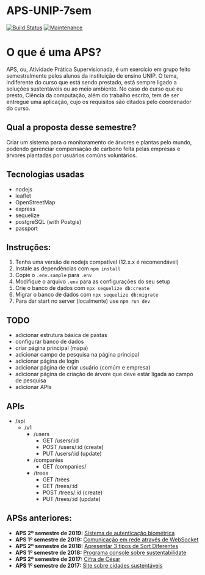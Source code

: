 # APS-UNIP-7sem
[![Build Status](https://travis-ci.com/ogabriel/APS-UNIP-7sem.svg?branch=master)](https://travis-ci.com/ogabriel/APS-UNIP-7sem)
[![Maintenance](https://img.shields.io/badge/Maintained%3F-yes-green.svg)](https://GitHub.com/Naereen/StrapDown.js/graphs/commit-activity)

O que é uma APS?
=================
APS, ou, Atividade Prática Supervisionada, é um exercício em grupo feito semestralmente pelos alunos da instituição de ensino UNIP. O tema, indiferente do curso que está sendo prestado, está sempre ligado a soluções sustentáveis ou ao meio ambiente.
No caso do curso que eu presto, Ciência da computação, além do trabalho escrito, tem de ser entregue uma aplicação, cujo os requisitos são ditados pelo coordenador do curso.

Qual a proposta desse semestre?
-----------
Criar um sistema para o monitoramento de árvores e plantas pelo mundo, podendo gerenciar compensação de carbono feita pelas empresas e árvores plantadas por usuários comúns voluntários.

Tecnologias usadas
-----------
- nodejs
- leaflet
- OpenStreetMap
- express
- sequelize
- postgreSQL (with Postgis)
- passport

Instruções:
-----------
1. Tenha uma versão de nodejs compatível (12.x.x é recomendável)
2. Instale as dependências com `npm install`
3. Copie o `.env.sample` para `.env`
4. Modifique o arquivo `.env` para as configurações do seu setup
5. Crie o banco de dados com `npx sequelize db:create`
6. Migrar o banco de dados com `npx sequelize db:migrate`
7. Para dar start no server (localmente) use `npm run dev`

TODO
-----------
- adicionar estrutura básica de pastas
- configurar banco de dados
- criar página principal (mapa)
- adicionar campo de pesquisa na página principal
- adicionar página de login
- adicionar página de criar usuário (comúm e empresa)
- adicionar página de criação de árvore que deve estár ligada ao campo de pesquisa
- adicionar APIs

APIs
-----------
- /api
  - /v1
    - /users
      - GET /users/:id
      - POST /users/:id (create)
      - PUT /users/:id (update)
    - /companies
      - GET /companies/
    - /trees
      - GET /trees
      - GET /trees/:id
      - POST /trees/:id (create)
      - PUT /trees/:id (update)

APSs anteriores:
-----------
* **APS 2º semestre de 2019:** [Sistema de autenticação biométrica](https://github.com/ogabriel/APS-UNIP-6sem)
* **APS 1º semestre de 2019:** [Comunicação em rede através de WebSocket](https://github.com/ogabriel/APS-UNIP-5sem)
* **APS 2º semestre de 2018:** [Apresentar 3 tipos de Sort Diferentes](https://github.com/ogabriel/APS-UNIP-4sem)
* **APS 1º semestre de 2018:** [Programa console sobre sustentabilidate](https://github.com/ogabriel/APS-UNIP-3sem)
* **APS 2º semestre de 2017:** [Cifra de César](https://github.com/ogabriel/APS-UNIP-2sem)
* **APS 1º semestre de 2017:** [Site sobre cidades sustentáveis](https://github.com/ogabriel/APS-UNIP-1sem)
